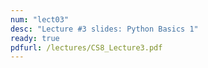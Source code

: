```yaml
---
num: "lect03"
desc: "Lecture #3 slides: Python Basics 1"
ready: true
pdfurl: /lectures/CS8_Lecture3.pdf
---
```

